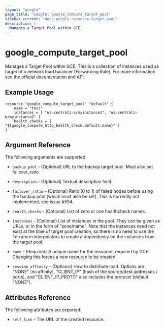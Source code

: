 ```yaml
---
layout: "google"
page_title: "Google: google_compute_target_pool"
sidebar_current: "docs-google-resource-target_pool"
description: |-
  Manages a Target Pool within GCE.
---
```


# google\_compute\_target\_pool

Manages a Target Pool within GCE.  This is a collection of instances used as
target of a network load balancer (Forwarding Rule).  For more information see
[the official
documentation](https://cloud.google.com/compute/docs/load-balancing/network/target-pools)
and [API](https://cloud.google.com/compute/docs/reference/latest/targetPools).


## Example Usage

```
resource "google_compute_target_pool" "default" {
    name = "test"
    instances = [ "us-central1-a/myinstance1", "us-central1-b/myinstance2" ]
    health_checks = [ "${google_compute_http_health_check.default.name}" ]
}
```

## Argument Reference

The following arguments are supported:

* `backup_pool` - (Optional) URL to the backup target pool.  Must also set
  failover\_ratio.

* `description` - (Optional) Textual description field.

* `failover_ratio` - (Optional) Ratio (0 to 1) of failed nodes before using the
  backup pool (which must also be set).  This is currently not implemented, see
  issue \#594.

* `health_checks` - (Optional) List of zero or one healthcheck names.

* `instances` - (Optional) List of instances in the pool.  They can be given as
  URLs, or in the form of "zone/name".  Note that the instances need not exist
  at the time of target pool creation, so there is no need to use the Terraform
  interpolators to create a dependency on the instances from the target pool.

* `name` - (Required) A unique name for the resource, required by GCE.  Changing
  this forces a new resource to be created.

* `session_affinity` - (Optional) How to distribute load.  Options are "NONE" (no affinity).  "CLIENT\_IP" (hash of the source/dest addresses / ports), and "CLIENT\_IP\_PROTO" also includes the protocol (default "NONE").


## Attributes Reference

The following attributes are exported:

* `self_link` - The URL of the created resource.

